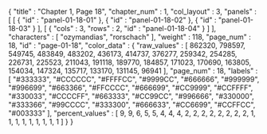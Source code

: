 {
  "title" : "Chapter 1, Page 18",
  "chapter_num" : 1,
  "col_layout" : 3,
  "panels" : [
    [
      {
        "id" : "panel-01-18-01"
      },
      {
        "id" : "panel-01-18-02"
      },
      {
        "id" : "panel-01-18-03"
      }
    ],
    [
      {
        "cols" : 3,
        "rows" : 2,
        "id" : "panel-01-18-04"
      }
    ]
  ],
  "characters" : [
    "ozymandias",
    "rorschach"
  ],
  "weight" : 118,
  "page_num" : 18,
  "id" : "page-01-18",
  "color_data" : {
    "raw_values" : [
      862320,
      798597,
      549745,
      483849,
      483202,
      436173,
      414737,
      376277,
      259342,
      254285,
      226731,
      225523,
      211043,
      191118,
      189770,
      184857,
      171023,
      170690,
      163805,
      154034,
      147324,
      135717,
      133170,
      131145,
      96941
    ],
    "page_num" : 18,
    "labels" : [
      "#333333",
      "#CCCCCC",
      "#FFFFCC",
      "#9999CC",
      "#666666",
      "#999999",
      "#996699",
      "#663366",
      "#FFCCCC",
      "#666699",
      "#CC9999",
      "#CCFFFF",
      "#330033",
      "#CCCCFF",
      "#663333",
      "#CC99CC",
      "#996666",
      "#330000",
      "#333366",
      "#99CCCC",
      "#333300",
      "#666633",
      "#CC6699",
      "#CCFFCC",
      "#003333"
    ],
    "percent_values" : [
      9,
      9,
      6,
      5,
      5,
      4,
      4,
      4,
      2,
      2,
      2,
      2,
      2,
      2,
      2,
      2,
      1,
      1,
      1,
      1,
      1,
      1,
      1,
      1,
      1
    ]
  }
}
